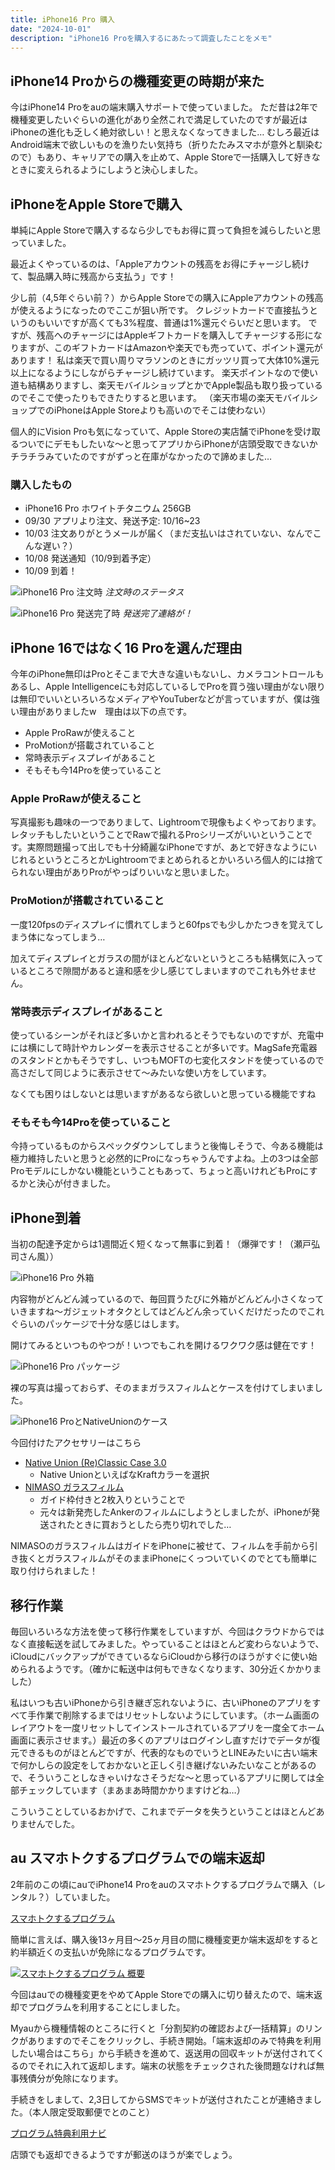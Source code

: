 ```yaml
---
title: iPhone16 Pro 購入
date: "2024-10-01"
description: "iPhone16 Proを購入するにあたって調査したことをメモ"
---
```


## iPhone14 Proからの機種変更の時期が来た

今はiPhone14 Proをauの端末購入サポートで使っていました。
ただ昔は2年で機種変更したいぐらいの進化があり全然これで満足していたのですが最近はiPhoneの進化も乏しく絶対欲しい！と思えなくなってきました…
むしろ最近はAndroid端末で欲しいものを漁りたい気持ち（折りたたみスマホが意外と馴染むので）もあり、キャリアでの購入を止めて、Apple Storeで一括購入して好きなときに変えられるようにしようと決心しました。

## iPhoneをApple Storeで購入

単純にApple Storeで購入するなら少しでもお得に買って負担を減らしたいと思っていました。

最近よくやっているのは、「Appleアカウントの残高をお得にチャージし続けて、製品購入時に残高から支払う」です！

少し前（4,5年ぐらい前？）からApple Storeでの購入にAppleアカウントの残高が使えるようになったのでここが狙い所です。
クレジットカードで直接払うというのもいいですが高くても3%程度、普通は1%還元ぐらいだと思います。
ですが、残高へのチャージにはAppleギフトカードを購入してチャージする形になりますが、このギフトカードはAmazonや楽天でも売っていて、ポイント還元があります！
私は楽天で買い周りマラソンのときにガッツリ買って大体10%還元以上になるようにしながらチャージし続けています。
楽天ポイントなので使い道も結構ありますし、楽天モバイルショップとかでApple製品も取り扱っているのでそこで使ったりもできたりすると思います。
（楽天市場の楽天モバイルショップでのiPhoneはApple Storeよりも高いのでそこは使わない）

個人的にVision Proも気になっていて、Apple Storeの実店舗でiPhoneを受け取るついでにデモもしたいな～と思ってアプリからiPhoneが店頭受取できないかチラチラみていたのですがずっと在庫がなかったので諦めました…

### 購入したもの

- iPhone16 Pro ホワイトチタニウム 256GB
- 09/30 アプリより注文、発送予定: 10/16~23
- 10/03 注文ありがとうメールが届く（まだ支払いはされていない、なんでこんな遅い？）
- 10/08 発送通知（10/9到着予定）
- 10/09 到着！

![iPhone16 Pro 注文時](/iphone16pro_order1.jpeg)
*注文時のステータス*

![iPhone16 Pro 発送完了時](/iphone16pro_order2.jpeg)
*発送完了連絡が！*

## iPhone 16ではなく16 Proを選んだ理由

今年のiPhone無印はProとそこまで大きな違いもないし、カメラコントロールもあるし、Apple Intelligenceにも対応しているしでProを買う強い理由がない限りは無印でいいといろいろなメディアやYouTuberなどが言っていますが、僕は強い理由がありましたw　理由は以下の点です。

- Apple ProRawが使えること
- ProMotionが搭載されていること
- 常時表示ディスプレイがあること
- そもそも今14Proを使っていること

### Apple ProRawが使えること

写真撮影も趣味の一つでありまして、Lightroomで現像もよくやっております。レタッチもしたいということでRawで撮れるProシリーズがいいということです。実際問題撮って出しでも十分綺麗なiPhoneですが、あとで好きなようにいじれるというところとかLightroomでまとめられるとかいろいろ個人的には捨てられない理由がありProがやっぱりいいなと思いました。

### ProMotionが搭載されていること

一度120fpsのディスプレイに慣れてしまうと60fpsでも少しかたつきを覚えてしまう体になってしまう…

加えてディスプレイとガラスの間がほとんどないというところも結構気に入っているところで隙間があると違和感を少し感じてしまいますのでこれも外せません。

### 常時表示ディスプレイがあること

使っているシーンがそれほど多いかと言われるとそうでもないのですが、充電中には横にして時計やカレンダーを表示させることが多いです。MagSafe充電器のスタンドとかもそうですし、いつもMOFTの七変化スタンドを使っているので高さだして同じように表示させて〜みたいな使い方をしています。

なくても困りはしないとは思いますがあるなら欲しいと思っている機能ですね

### そもそも今14Proを使っていること

今持っているものからスペックダウンしてしまうと後悔しそうで、今ある機能は極力維持したいと思うと必然的にProになっちゃうんですよね。上の3つは全部Proモデルにしかない機能ということもあって、ちょっと高いけれどもProにするかと決心が付きました。

## iPhone到着

当初の配達予定からは1週間近く短くなって無事に到着！（爆弾です！（瀬戸弘司さん風））

![iPhone16 Pro 外箱](/iphone16_package1.jpg)

内容物がどんどん減っているので、毎回買うたびに外箱がどんどん小さくなっていきますね～ガジェットオタクとしてはどんどん余っていくだけだったのでこれぐらいのパッケージで十分な感じはします。

開けてみるといつものやつが！いつでもこれを開けるワクワク感は健在です！

![iPhone16 Pro パッケージ](/iphone16_package2.jpg)


裸の写真は撮っておらず、そのままガラスフィルムとケースを付けてしまいました。

![iPhone16 ProとNativeUnionのケース](/iphone16_nativeunioncase.jpg)

今回付けたアクセサリーはこちら

- [Native Union (Re)Classic Case 3.0](https://www.amazon.co.jp/gp/product/B0DDXSKX3Y/ref=ppx_yo_dt_b_asin_title_o02_s00?ie=UTF8&psc=1)
  - Native UnionといえばなKraftカラーを選択
- [NIMASO ガラスフィルム](https://www.amazon.co.jp/gp/product/B0D96DMZ7N/ref=ppx_yo_dt_b_asin_title_o02_s00?ie=UTF8&psc=1)
  - ガイド枠付きと2枚入りということで
  - 元々は新発売したAnkerのフィルムにしようとしましたが、iPhoneが発送されたときに買おうとしたら売り切れでした…

NIMASOのガラスフィルムはガイドをiPhoneに被せて、フィルムを手前から引き抜くとガラスフィルムがそのままiPhoneにくっついていくのでとても簡単に取り付けられました！

## 移行作業

毎回いろいろな方法を使って移行作業をしていますが、今回はクラウドからではなく直接転送を試してみました。やっていることはほとんど変わらないようで、iCloudにバックアップができているならiCloudから移行のほうがすぐに使い始められるようです。（確かに転送中は何もできなくなります、30分近くかかりました）

私はいつも古いiPhoneから引き継ぎ忘れないように、古いiPhoneのアプリをすべて手作業で削除するまではリセットしないようにしています。（ホーム画面のレイアウトを一度リセットしてインストールされているアプリを一度全てホーム画面に表示させます。）最近の多くのアプリはログインし直すだけでデータが復元できるものがほとんどですが、代表的なものでいうとLINEみたいに古い端末で何かしらの設定をしておかないと正しく引き継げないみたいなことがあるので、そういうことしなきゃいけなさそうだな～と思っているアプリに関しては全部チェックしています（まあまあ時間かかりますけどね…）

こういうことしているおかげで、これまでデータを失うということはほとんどありませんでした。

## au スマホトクするプログラムでの端末返却

2年前のこの頃にauでiPhone14 Proをauのスマホトクするプログラムで購入（レンタル？）していました。

[スマホトクするプログラム](https://www.au.com/mobile/tokusuru-program/)

簡単に言えば、購入後13ヶ月目～25ヶ月目の間に機種変更か端末返却をすると約半額近くの支払いが免除になるプログラムです。

[![スマホトクするプログラム 概要](/au_tokusuru_program.webp)](https://www.au.com/mobile/tokusuru-program/)

今回はauでの機種変更をやめてApple Storeでの購入に切り替えたので、端末返却でプログラムを利用することにしました。

Myauから機種情報のところに行くと「分割契約の確認および一括精算」のリンクがありますのでそこをクリックし、手続き開始。「端末返却のみで特典を利用したい場合はこちら」から手続きを進めて、返送用の回収キットが送付されてくるのでそれに入れて返却します。端末の状態をチェックされた後問題なければ無事残債分が免除になります。

手続きをしまして、2,3日してからSMSでキットが送付されたことが連絡きました。（本人限定受取郵便でとのこと）

[プログラム特典利用ナビ](https://www.au.com/support/service/mobile/procedure/switch/modelchange-navi/)

店頭でも返却できるようですが郵送のほうが楽でしょう。
